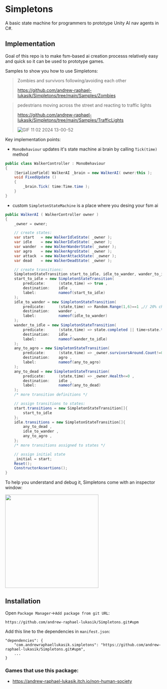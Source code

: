 # Simpletons

A basic state machine for programmers to prototype Unity AI nav agents in C#.

## Implementation

Goal of this repo is to make fsm-based ai creation processs relatively easy and quick so it can be used to prototype games.

Samples to show you how to use Simpletons:
> Zombies and survivors following/avoiding each other
> 
> https://github.com/andrew-raphael-lukasik/Simpletons/tree/main/Samples/Zombies

> pedestrians moving across the street and reacting to traffic lights
> 
> https://github.com/andrew-raphael-lukasik/Simpletons/tree/main/Samples/TrafficLights
>
> ![GIF 11 02 2024 13-00-52](https://github.com/andrew-raphael-lukasik/Simpletons/assets/3066539/94946da3-957f-48c8-b6a7-7bc529acbfa0)

Key implementation points:

- `MonoBehaviour` updates it's state machine ai brain by calling `Tick(time)` method

```cs
public class WalkerController : MonoBehaviour
{
    [SerializeField] WalkerAI _brain = new WalkerAI( owner:this );
    void FixedUpdate ()
    {
        _brain.Tick( time:Time.time );
    }
}
```

- custom `SimpletonStateMachine` is a place where you desing your fsm ai

```cs
public WalkerAI ( WalkerController owner )
{
    _owner = owner;

    // create states:
    var start   = new WalkerIdleState( _owner );
    var idle    = new WalkerIdleState( _owner );
    var wander  = new WalkerWanderState( _owner );
    var agro    = new WalkerAgroState( _owner );
    var attack  = new WalkerAttackState( _owner );
    var dead    = new WalkerDeadState( _owner );

    // create transitions:
    SimpletonStateTransition start_to_idle, idle_to_wander, wander_to_idle, any_to_agro, agro_to_idle, agro_to_attack, attack_to_agro, any_to_dead;
    start_to_idle = new SimpletonStateTransition(
        predicate:      (state,time) => true ,
        destination:    idle ,
        label:          nameof(start_to_idle)
    );
    idle_to_wander = new SimpletonStateTransition(
        predicate:      (state,time) => Random.Range(1,6)==1 ,// 20% chance
        destination:    wander ,
        label:          nameof(idle_to_wander)
    );
    wander_to_idle = new SimpletonStateTransition(
        predicate:      (state,time) => state.completed || time>state.timeExpectedEnd || _owner.navMeshAgent.remainingDistance<1f ,
        destination:    idle ,
        label:          nameof(wander_to_idle)
    );
    any_to_agro = new SimpletonStateTransition(
        predicate:      (state,time) => _owner.survivorsAround.Count!=0 ,
        destination:    agro ,
        label:          nameof(any_to_agro)
    );
    any_to_dead = new SimpletonStateTransition(
        predicate:      (state,time) => _owner.Health<=0 ,
        destination:    idle ,
        label:          nameof(any_to_dead)
    );
    /* more transition definitions */

    // assign transitions to states:
    start.transitions = new SimpletonStateTransition[]{
        start_to_idle
    };
    idle.transitions = new SimpletonStateTransition[]{
        any_to_dead ,
        idle_to_wander ,
        any_to_agro ,
    };
    /* more transitions assigned to states */

    // assign initial state
    _initial = start;
    Reset();
    ConstructorAssertions();
}
```

To help you understand and debug it, Simpletons come with an inspector window:

<p float="center">
    <img src="https://github.com/andrew-raphael-lukasik/Simpletons/assets/3066539/f2c739d3-03d7-4764-9c4c-13270aa9799c" height="300px">
</p>

## Installation
Open `Package Manager`->`Add package from git URL`:
```
https://github.com/andrew-raphael-lukasik/Simpletons.git#upm
```

Add this line to the dependencies in `manifest.json`:
```
"dependencies": {
    "com.andrewraphaellukasik.simpletons": "https://github.com/andrew-raphael-lukasik/Simpletons.git#upm",
    ...
}
```

### Games that use this package:
- https://andrew-raphael-lukasik.itch.io/non-human-society
